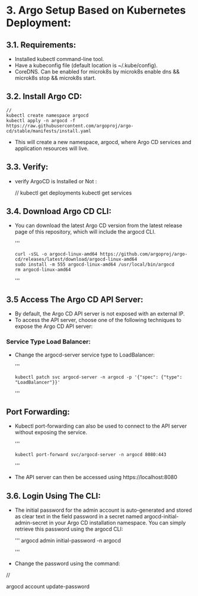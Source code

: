
# 3. Argo Setup Based on Kubernetes Deployment:



## 3.1. Requirements:

+ Installed kubectl command-line tool.
+ Have a kubeconfig file (default location is ~/.kube/config).
+ CoreDNS. Can be enabled for microk8s by microk8s enable dns && microk8s stop && microk8s start.


## 3.2. Install Argo CD:

    //
    kubectl create namespace argocd
    kubectl apply -n argocd -f https://raw.githubusercontent.com/argoproj/argo-cd/stable/manifests/install.yaml
   

+ This will create a new namespace, argocd, where Argo CD services and application resources will live.


## 3.3. Verify:

+ verify ArgoCD is Installed or Not :

     //
     kubectl  get deployments
     kubectl  get services 
    


## 3.4. Download Argo CD CLI:

+ You can download the latest Argo CD version from the latest release page of this repository, which will include the argocd CLI.

     
	'''
	
      curl -sSL -o argocd-linux-amd64 https://github.com/argoproj/argo-cd/releases/latest/download/argocd-linux-amd64
      sudo install -m 555 argocd-linux-amd64 /usr/local/bin/argocd
      rm argocd-linux-amd64
    '''


## 3.5 Access The Argo CD API Server:


+ By default, the Argo CD API server is not exposed with an external IP. 
+ To access the API server, choose one of the following techniques to expose the Argo CD API server:


### Service Type Load Balancer:

+ Change the argocd-server service type to LoadBalancer:

   '''
   
      kubectl patch svc argocd-server -n argocd -p '{"spec": {"type": "LoadBalancer"}}'
   '''


##  Port Forwarding:

+ Kubectl port-forwarding can also be used to connect to the API server without exposing the service.

   '''
  
      kubectl port-forward svc/argocd-server -n argocd 8080:443
   '''
  
+ The API server can then be accessed using https://localhost:8080


## 3.6. Login Using The CLI:

+ The initial password for the admin account is auto-generated and stored as clear text in the field password in a secret named 
  argocd-initial-admin-secret in your Argo CD installation namespace. You can simply retrieve this password using the argocd CLI:

     ''' 
        argocd admin initial-password -n argocd
     
	 '''
+ Change the password using the command:
 
 //
 
 argocd account update-password


